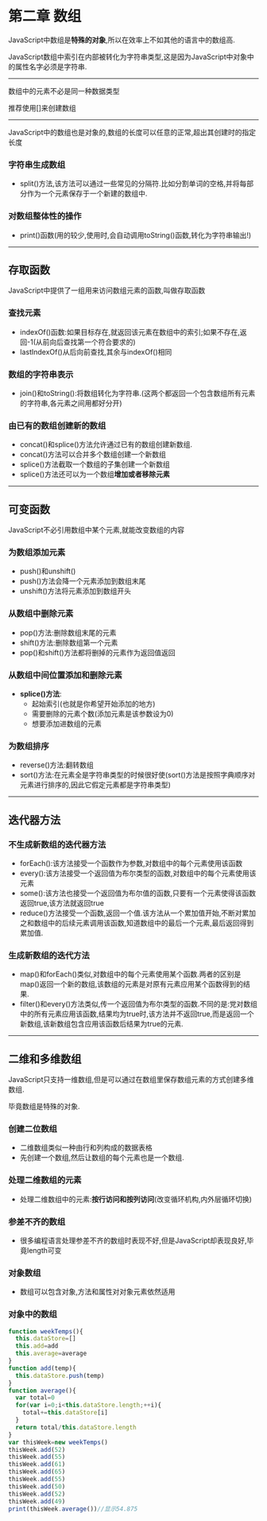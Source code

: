 # 第二章 数组

JavaScript中数组是**特殊的对象**,所以在效率上不如其他的语言中的数组高. 

JavaScript数组中索引在内部被转化为字符串类型,这是因为JavaScript中对象中的属性名字必须是字符串.

***

数组中的元素不必是同一种数据类型

推荐使用[]来创建数组

***

JavaScript中的数组也是对象的,数组的长度可以任意的正常,超出其创建时的指定长度

### 字符串生成数组

- split()方法,该方法可以通过一些常见的分隔符.比如分割单词的空格,并将每部分作为一个元素保存于一个新建的数组中.

### 对数组整体性的操作

- print()函数(用的较少,使用时,会自动调用toString()函数,转化为字符串输出!)

***

## 存取函数

JavaScript中提供了一组用来访问数组元素的函数,叫做存取函数

### 查找元素

- indexOf()函数:如果目标存在,就返回该元素在数组中的索引;如果不存在,返回-1(从前向后查找第一个符合要求的)
- lastIndexOf()从后向前查找,其余与indexOf()相同

### 数组的字符串表示

- join()和toString():将数组转化为字符串.(这两个都返回一个包含数组所有元素的字符串,各元素之间用都好分开)

### 由已有的数组创建新的数组

- concat()和splice()方法允许通过已有的数组创建新数组.
- concat()方法可以合并多个数组创建一个新数组
- splice()方法截取一个数组的子集创建一个新数组
- splice()方法还可以为一个数组**增加或者移除元素**

***

## 可变函数

JavaScript不必引用数组中某个元素,就能改变数组的内容

### 为数组添加元素

- push()和unshift()
- push()方法会降一个元素添加到数组末尾
- unshift()方法将元素添加到数组开头

### 从数组中删除元素

- pop()方法:删除数组末尾的元素
- shift()方法:删除数组第一个元素
- pop()和shift()方法都将删掉的元素作为返回值返回

### 从数组中间位置添加和删除元素

- **splice()方法**:
  - 起始索引(也就是你希望开始添加的地方)
  - 需要删除的元素个数(添加元素是该参数设为0)
  - 想要添加进数组的元素

### 为数组排序

- reverse()方法:翻转数组
- sort()方法:在元素全是字符串类型的时候很好使(sort()方法是按照字典顺序对元素进行排序的,因此它假定元素都是字符串类型)

***

## 迭代器方法

### 不生成新数组的迭代器方法

- forEach():该方法接受一个函数作为参数,对数组中的每个元素使用该函数
- every():该方法接受一个返回值为布尔类型的函数,对数组中的每个元素使用该元素
- some():该方法也接受一个返回值为布尔值的函数,只要有一个元素使得该函数返回true,该方法就返回true
- reduce()方法接受一个函数,返回一个值.该方法从一个累加值开始,不断对累加之和数组中的后续元素调用该函数,知道数组中的最后一个元素,最后返回得到累加值.

### 生成新数组的迭代方法

- map()和forEach()类似,对数组中的每个元素使用某个函数.两者的区别是map()返回一个新的数组,该数组的元素是对原有元素应用某个函数得到的结果.
- filter()和every()方法类似,传一个返回值为布尔类型的函数.不同的是:党对数组中的所有元素应用该函数,结果均为true时,该方法并不返回true,而是返回一个新数组,该新数组包含应用该函数后结果为true的元素.

***

## 二维和多维数组

JavaScript只支持一维数组,但是可以通过在数组里保存数组元素的方式创建多维数组.

毕竟数组是特殊的对象.

### 创建二位数组

- 二维数组类似一种由行和列构成的数据表格
- 先创建一个数组,然后让数组的每个元素也是一个数组.

### 处理二维数组的元素

- 处理二维数组中的元素:**按行访问和按列访问**(改变循环机构,内外层循环切换)

### 参差不齐的数组

- 很多编程语言处理参差不齐的数组时表现不好,但是JavaScript却表现良好,毕竟length可变

### 对象数组

- 数组可以包含对象,方法和属性对对象元素依然适用

### 对象中的数组

```javascript
function weekTemps(){
  this.dataStore=[]
  this.add=add
  this.average=average
}
function add(temp){
  this.dataStore.push(temp)
}
function average(){
  var total=0
  for(var i=0;i<this.dataStore.length;++i){
    total+=this.dataStore[i]
  }
  return total/this.dataStore.length
}
var thisWeek=new weekTemps()
thisWeek.add(52)
thisWeek.add(55)
thisWeek.add(61)
thisWeek.add(65)
thisWeek.add(55)
thisWeek.add(50)
thisWeek.add(52)
thisWeek.add(49)
print(thisWeek.average())//显示54.875
```

